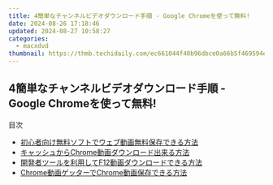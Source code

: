 ```yaml
---
title: 4簡単なチャンネルビデオダウンロード手順 - Google Chromeを使って無料!
date: 2024-08-26 17:18:46
updated: 2024-08-27 10:58:27
categories:
  - macxdvd
thumbnail: https://thmb.techidaily.com/ec661044f40b96dbce0a66b5f469594edc16390627944ff76ebd8df97376a974.jpg
---
```


## 4簡単なチャンネルビデオダウンロード手順 - Google Chromeを使って無料!

目次

* [初心者向け無料ソフトでウェブ動画無料保存できる方法](https://tools.techidaily.com/macxdvd/products/)
* [キャッシュからChrome動画ダウンロード出来る方法](https://tools.techidaily.com/macxdvd/products/)
* [開発者ツールを利用してF12動画ダウンロードできる方法](https://tools.techidaily.com/macxdvd/products/)
* [Chrome動画ゲッターでChrome動画保存できる方法](https://tools.techidaily.com/macxdvd/products/)

<ins class="adsbygoogle"
     style="display:block"
     data-ad-format="autorelaxed"
     data-ad-client="ca-pub-7571918770474297"
     data-ad-slot="1223367746"></ins>



<ins class="adsbygoogle"
     style="display:block"
     data-ad-client="ca-pub-7571918770474297"
     data-ad-slot="8358498916"
     data-ad-format="auto"
     data-full-width-responsive="true"></ins>
